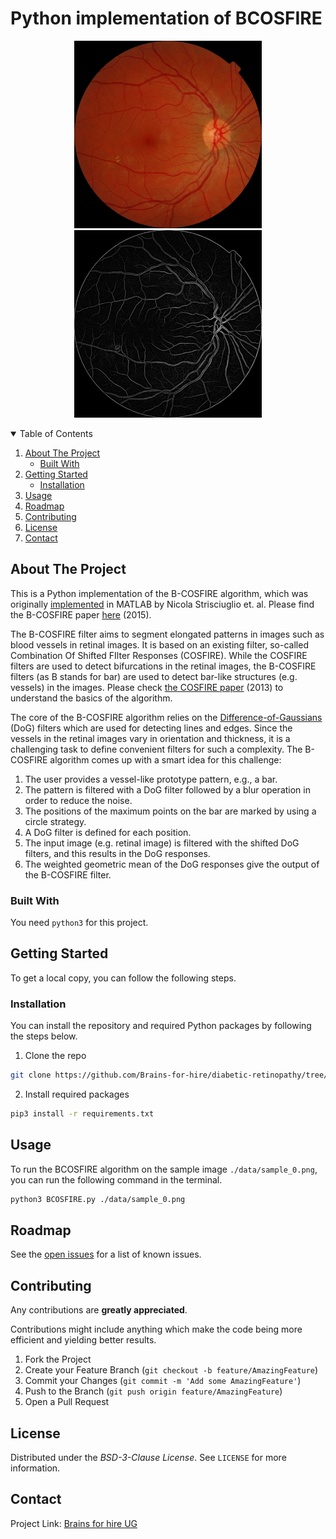 # Python implementation of BCOSFIRE  


<p align="center">
  <a href="./data/sample_0.png">
    <img src="./data/sample_0.png" alt="Sample image" width="300" height="300" >
    <img src="./figures/sample_0_out.png" alt="Sample image output" width="300" height="300">
  </a>
</p>

<!-- TABLE OF CONTENTS -->
<details open="open">
  <summary>Table of Contents</summary>
  <ol>
    <li>
      <a href="#about-the-project">About The Project</a>
      <ul>
        <li><a href="#built-with">Built With</a></li>
      </ul>
    </li>
    <li>
      <a href="#getting-started">Getting Started</a>
      <ul>
        <!-- <li><a href="#prerequisites">Prerequisites</a></li> -->
        <li><a href="#installation">Installation</a></li>
      </ul>
    </li>
    <li><a href="#usage">Usage</a></li>
    <li><a href="#roadmap">Roadmap</a></li>
    <li><a href="#contributing">Contributing</a></li>
    <li><a href="#license">License</a></li>
    <li><a href="#contact">Contact</a></li>
    <!-- <li><a href="#acknowledgements">Acknowledgements</a></li> -->
  </ol>
</details>

<!-- ABOUT THE PROJECT -->
## About The Project

This is a Python implementation of the B-COSFIRE algorithm, which was originally [implemented](https://de.mathworks.com/matlabcentral/fileexchange/49172-trainable-cosfire-filters-for-curvilinear-structure-delineation-in-images) in MATLAB by Nicola Strisciuglio et. al. Please find the B-COSFIRE paper [here](http://dx.doi.org/10.1016/j.media.2014.08.002) (2015).

The B-COSFIRE filter aims to segment elongated patterns in images such as blood vessels in retinal images. It is based on an existing filter, so-called Combination Of Shifted FIlter Responses (COSFIRE). While the COSFIRE filters are used to detect bifurcations in the retinal images, the B-COSFIRE filters (as B stands for bar) are used to detect bar-like structures (e.g. vessels) in the images. Please check [the COSFIRE paper](https://www.sciencedirect.com/science/article/abs/pii/S0167865512003625) (2013) to understand the basics of the algorithm. 

The core of the B-COSFIRE algorithm relies on the [Difference-of-Gaussians](https://en.wikipedia.org/wiki/Difference_of_Gaussians) (DoG) filters which are used for detecting lines and edges. Since the vessels in the retinal images vary in orientation and thickness, it is a challenging task to define convenient filters for such a complexity. The B-COSFIRE algorithm comes up with a smart idea for this challenge:

1) The user provides a vessel-like prototype pattern, e.g., a bar.
2) The pattern is filtered with a DoG filter followed by a blur operation in order to reduce the noise.
3) The positions of the maximum points on the bar are marked by using a circle strategy.
4) A DoG filter is defined for each position.
5) The input image (e.g. retinal image) is filtered with the shifted DoG filters, and this results in the DoG responses.
6) The weighted geometric mean of the DoG responses give the output of the B-COSFIRE filter.  


### Built With
You need `python3` for this project. 

<!-- GETTING STARTED -->
## Getting Started
To get a local copy, you can follow the following steps.
### Installation
You can install the repository and required Python packages by following the steps below.

1. Clone the repo
  ```sh
  git clone https://github.com/Brains-for-hire/diabetic-retinopathy/tree/master/cosfire
  ```
2. Install required packages
  ```sh
  pip3 install -r requirements.txt
  ```
<!-- USAGE EXAMPLES -->
## Usage
To run the BCOSFIRE algorithm on the sample image `./data/sample_0.png`, you can run the following command in the terminal.
  ```sh
  python3 BCOSFIRE.py ./data/sample_0.png
  ```

<!-- ROADMAP -->
## Roadmap
See the [open issues](./issues) for a list of known issues.

<!-- CONTRIBUTING -->
## Contributing

Any contributions are **greatly appreciated**.

Contributions might include anything which make the code being more efficient and yielding better results. 

1. Fork the Project
2. Create your Feature Branch (`git checkout -b feature/AmazingFeature`)
3. Commit your Changes (`git commit -m 'Add some AmazingFeature'`)
4. Push to the Branch (`git push origin feature/AmazingFeature`)
5. Open a Pull Request

<!-- LICENSE -->
## License

Distributed under the *BSD-3-Clause License*. See `LICENSE` for more information.

<!-- CONTACT -->
## Contact

Project Link: [Brains for hire UG](https://brainsforhire.eu/)
